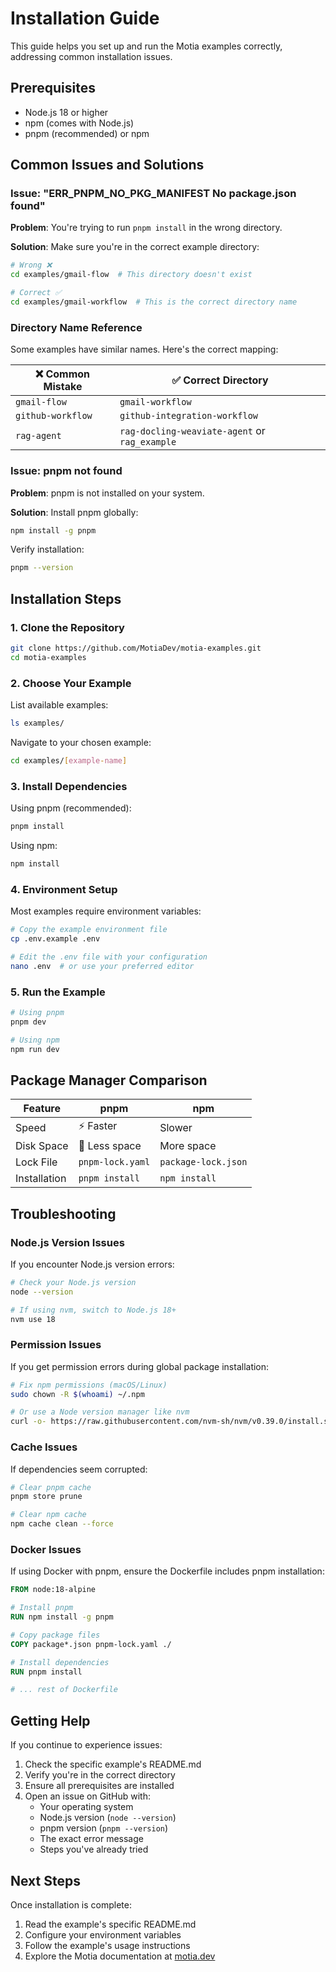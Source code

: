 # Installation Guide

This guide helps you set up and run the Motia examples correctly, addressing common installation issues.

## Prerequisites

- Node.js 18 or higher
- npm (comes with Node.js)
- pnpm (recommended) or npm

## Common Issues and Solutions

### Issue: "ERR_PNPM_NO_PKG_MANIFEST No package.json found"

**Problem**: You're trying to run `pnpm install` in the wrong directory.

**Solution**: Make sure you're in the correct example directory:

```bash
# Wrong ❌
cd examples/gmail-flow  # This directory doesn't exist

# Correct ✅
cd examples/gmail-workflow  # This is the correct directory name
```

### Directory Name Reference

Some examples have similar names. Here's the correct mapping:

| ❌ Common Mistake | ✅ Correct Directory |
|-------------------|---------------------|
| `gmail-flow` | `gmail-workflow` |
| `github-workflow` | `github-integration-workflow` |
| `rag-agent` | `rag-docling-weaviate-agent` or `rag_example` |

### Issue: pnpm not found

**Problem**: pnpm is not installed on your system.

**Solution**: Install pnpm globally:

```bash
npm install -g pnpm
```

Verify installation:
```bash
pnpm --version
```

## Installation Steps

### 1. Clone the Repository

```bash
git clone https://github.com/MotiaDev/motia-examples.git
cd motia-examples
```

### 2. Choose Your Example

List available examples:
```bash
ls examples/
```

Navigate to your chosen example:
```bash
cd examples/[example-name]
```

### 3. Install Dependencies

Using pnpm (recommended):
```bash
pnpm install
```

Using npm:
```bash
npm install
```

### 4. Environment Setup

Most examples require environment variables:

```bash
# Copy the example environment file
cp .env.example .env

# Edit the .env file with your configuration
nano .env  # or use your preferred editor
```

### 5. Run the Example

```bash
# Using pnpm
pnpm dev

# Using npm
npm run dev
```

## Package Manager Comparison

| Feature | pnpm | npm |
|---------|------|-----|
| Speed | ⚡ Faster | Slower |
| Disk Space | 💾 Less space | More space |
| Lock File | `pnpm-lock.yaml` | `package-lock.json` |
| Installation | `pnpm install` | `npm install` |

## Troubleshooting

### Node.js Version Issues

If you encounter Node.js version errors:

```bash
# Check your Node.js version
node --version

# If using nvm, switch to Node.js 18+
nvm use 18
```

### Permission Issues

If you get permission errors during global package installation:

```bash
# Fix npm permissions (macOS/Linux)
sudo chown -R $(whoami) ~/.npm

# Or use a Node version manager like nvm
curl -o- https://raw.githubusercontent.com/nvm-sh/nvm/v0.39.0/install.sh | bash
```

### Cache Issues

If dependencies seem corrupted:

```bash
# Clear pnpm cache
pnpm store prune

# Clear npm cache
npm cache clean --force
```

### Docker Issues

If using Docker with pnpm, ensure the Dockerfile includes pnpm installation:

```dockerfile
FROM node:18-alpine

# Install pnpm
RUN npm install -g pnpm

# Copy package files
COPY package*.json pnpm-lock.yaml ./

# Install dependencies
RUN pnpm install

# ... rest of Dockerfile
```

## Getting Help

If you continue to experience issues:

1. Check the specific example's README.md
2. Verify you're in the correct directory
3. Ensure all prerequisites are installed
4. Open an issue on GitHub with:
   - Your operating system
   - Node.js version (`node --version`)
   - pnpm version (`pnpm --version`)
   - The exact error message
   - Steps you've already tried

## Next Steps

Once installation is complete:

1. Read the example's specific README.md
2. Configure your environment variables
3. Follow the example's usage instructions
4. Explore the Motia documentation at [motia.dev](https://motia.dev)